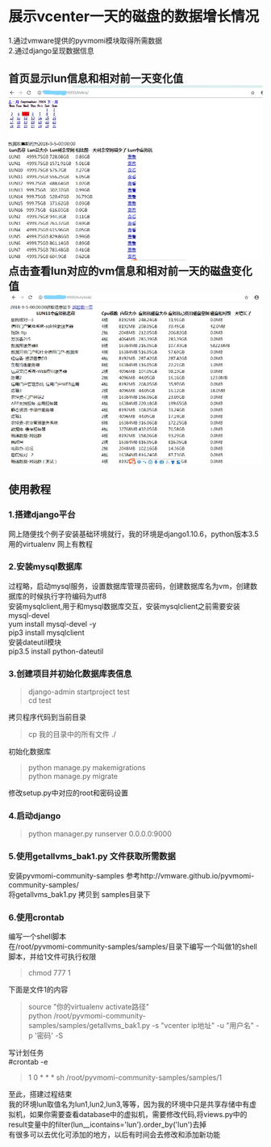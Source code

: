 # 展示vcenter一天的磁盘的数据增长情况
1.通过vmware提供的pyvmomi模块取得所需数据\
2.通过django呈现数据信息

首页显示lun信息和相对前一天变化值\
![image](https://github.com/276622709/show_vm_lun_info/blob/master/1.jpg)
点击查看lun对应的vm信息和相对前一天的磁盘变化值\
![image](https://github.com/276622709/show_vm_lun_info/blob/master/2.jpg)
-------------------------------------------------------------------------
## 使用教程
### 1.搭建django平台
网上随便找个例子安装基础环境就行，我的环境是django1.10.6，python版本3.5 用的virtualenv 网上有教程
### 2.安装mysql数据库
过程略，启动mysql服务，设置数据库管理员密码，创建数据库名为vm，创建数据库的时候执行字符编码为utf8\
安装mysqlclient,用于和mysql数据库交互，安装mysqlclient之前需要安装mysql-devel\
yum install mysql-devel -y\
pip3 install mysqlclient\
安装dateutil模块\
pip3.5 install python-dateutil
### 3.创建项目并初始化数据库表信息
> django-admin startproject test\
cd test

拷贝程序代码到当前目录
> cp 我的目录中的所有文件 ./

初始化数据库
> python manage.py makemigrations\
python manage.py migrate

修改setup.py中对应的root和密码设置
### 4.启动django
> python manager.py runserver 0.0.0.0:9000
### 5.使用getallvms_bak1.py 文件获取所需数据
安装pyvmomi-community-samples 参考http://vmware.github.io/pyvmomi-community-samples/ \
将getallvms_bak1.py 拷贝到 samples目录下
### 6.使用crontab
编写一个shell脚本\
在/root/pyvmomi-community-samples/samples/目录下编写一个叫做1的shell脚本，并给1文件可执行权限
>chmod 777 1

下面是文件1的内容
>source "你的virtualenv activate路径"\
python /root/pyvmomi-community-samples/samples/getallvms_bak1.py -s "vcenter ip地址" -u "用户名" -p '密码' -S

写计划任务\
#crontab -e
>1 0 * * * sh /root/pyvmomi-community-samples/samples/1

至此，搭建过程结束\
我的环境lun取值名为lun1,lun2,lun3,等等，因为我的环境中只是共享存储中有虚拟机，如果你需要查看database中的虚拟机，需要修改代码,将views.py中的result变量中的filter(lun__icontains='lun').order_by('lun')去掉\
有很多可以去优化可添加的地方，以后有时间会去修改和添加新功能

